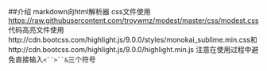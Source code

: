 ##介绍
markdown向html解析器
css文件使用 https://raw.githubusercontent.com/troywmz/modest/master/css/modest.css
代码高亮文件使用http://cdn.bootcss.com/highlight.js/9.0.0/styles/monokai_sublime.min.css和http://cdn.bootcss.com/highlight.js/9.0.0/highlight.min.js
注意在使用过程中避免直接输入`<``>``&`三个符号
